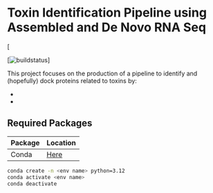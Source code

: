 # Toxin Identification Pipeline using Assembled and De Novo RNA Seq

[![]()

[![buildstatus]()]

This project focuses on the production of a pipeline to identify and (hopefully) dock proteins related to toxins by:

-
-

## Required Packages 

|Package|Location|
|  ------ | ------ |
|Conda|[Here](https://anaconda.org/anaconda/conda)|

```sh
conda create -n <env name> python=3.12
conda activate <env name>
conda deactivate
```
